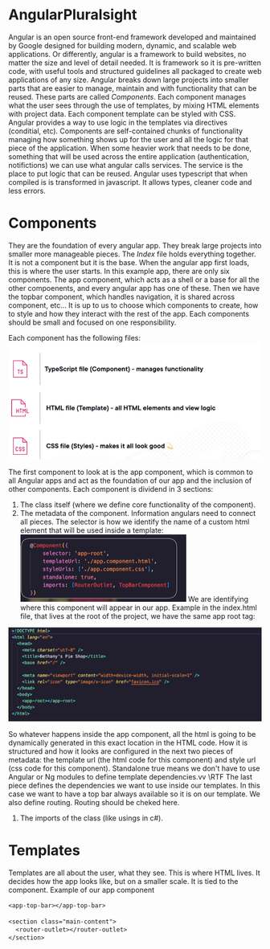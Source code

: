 # AngularPluralsight

Angular is an open source front-end framework developed and maintained by Google designed for building modern, dynamic, and scalable web applications.
Or differently, angular is a framework to build websites, no matter the size and level of detail needed.
It is framework so it is pre-written code, with useful tools and structured guidelines all packaged to create web applications of any size.
Angular breaks down large projects into smaller parts that are easier to manage, maintain and with functionality that can be reused. These parts are called _Components_.
Each component manages what the user sees through the use of templates, by mixing HTML elements with project data. Each component template can be styled with CSS.
Angular provides a way to use logic in the templates via directives (conditial, etc).
Components are self-contained chunks of functionality managing how something shows up for the user and all the logic for that piece of the application.
When some heavier work that needs to be done, something that will be used across the entire application (authentication, notifictions) we can use what angular calls services. The service is the place to put logic that can be reused.
Angular uses typescript that when compiled is is transformed in javascript. It allows types, cleaner code and less errors.

# Components

They are the foundation of every angular app. They break large projects into smaller more manageable pieces.
The _Index_ file holds everything together. It is not a component but it is the base.
When the angular app first loads, this is where the user starts.
In this example app, there are only six components.
The app component, which acts as a shell or a base for all the other compoenents, and every angular app has one of these.
Then we have the topbar component, which handles navigation, it is shared across component, etc...
It is up to us to choose which components to create, how to style and how they interact with the rest of the app.
Each components should be small and focused on one responsibility.

Each component has the following files:
![](doc/componentFiles.PNG)

The first component to look at is the app component, which is common to all Angular apps and act as the foundation of our app and the inclusion of other components.
Each component is dividend in 3 sections:

1. The class itself (where we define core functionality of the component).
1. The metadata of the component. Information angulars need to connect all pieces.
   The selector is how we identify the name of a custom html element that will be used inside a template:
   ![](doc/componentDecorator.PNG)
   We are identifying where this component will appear in our app. Example in the index.html file, that lives at the root of the project, we have the same app root tag:

![](doc/approot.PNG)

So whatever happens inside the app component, all the html is going to be dynamically generated in this exact location in the HTML code.
How it is structured and how it looks are configured in the next two pieces of metadata: the template url (the html code for this component) and style url (css code for this component).
Standalone true means we don't have to use Angular or Ng modules to define template dependencies.vv \RTF
The last piece defines the dependencies we want to use inside our templates. In this case we want to have a top bar always available so it is on our template. We also define routing. Routing should be cheked here.

1. The imports of the class (like usings in c#).

# Templates

Templates are all about the user, what they see. This is where HTML lives. It decides how the app looks like, but on a smaller scale. It is tied to the component. Example of our app component

```
<app-top-bar></app-top-bar>

<section class="main-content">
  <router-outlet></router-outlet>
</section>
```
